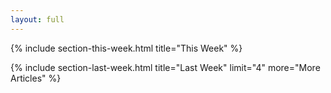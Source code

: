 ```yaml
---
layout: full
---
```


<!--
{% include section-featured.html title="Featured Story" %}
-->

{% include section-this-week.html title="This Week" %}

{% include section-last-week.html title="Last Week" limit="4" more="More Articles" %}

<!-- 
{% include section-authors.html title="Our Contributors" %}
-->

<!-- 
{% include section-instagram.html title="Latest On Instagram" cols="4" count="4" gutter="true" %}
-->
